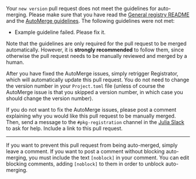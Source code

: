 Your `new version` pull request does not meet the guidelines for auto-merging. Please make sure that you have read the [General registry README](https://github.com/JuliaRegistries/General/blob/master/README.md) and the [AutoMerge guidelines](https://juliaregistries.github.io/RegistryCI.jl/stable/guidelines/). The following guidelines were not met:

- Example guideline failed. Please fix it.

Note that the guidelines are only required for the pull request to be merged automatically. However, it is **strongly recommended** to follow them, since otherwise the pull request needs to be manually reviewed and merged by a human.

After you have fixed the AutoMerge issues, simply retrigger Registrator, which will automatically update this pull request. You do not need to change the version number in your `Project.toml` file (unless of course the AutoMerge issue is that you skipped a version number, in which case you should change the version number).

If you do not want to fix the AutoMerge issues, please post a comment explaining why you would like this pull request to be manually merged. Then, send a message to the `#pkg-registration` channel in the [Julia Slack](https://julialang.org/slack/) to ask for help. Include a link to this pull request.

---
If you want to prevent this pull request from being auto-merged, simply leave a comment. If you want to post a comment without blocking auto-merging, you must include the text `[noblock]` in your comment. You can edit blocking comments, adding `[noblock]` to them in order to unblock auto-merging.
<!-- [noblock] -->